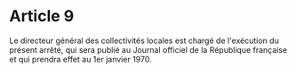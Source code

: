 # Article 9

Le directeur général des collectivités locales est chargé de l'exécution du présent arrêté, qui sera publié au Journal officiel de la République française et qui prendra effet au 1er janvier 1970.

